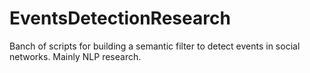 # EventsDetectionResearch
Banch of scripts for building a semantic filter to detect events in social networks. Mainly NLP research. 
